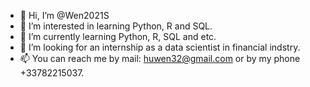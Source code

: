 - 👋 Hi, I’m @Wen2021S
- 👀 I’m interested in learning Python, R and SQL.
- 🌱 I’m currently learning Python, R, SQL and etc.
- 💞️ I’m looking for an internship as a data scientist in financial indstry. 
- 📫 You can reach me by mail: huwen32@gmail.com or by my phone +33782215037. 

<!---
Wen2021S/Wen2021S is a ✨ special ✨ repository because its `README.md` (this file) appears on your GitHub profile.
You can click the Preview link to take a look at your changes.
--->
